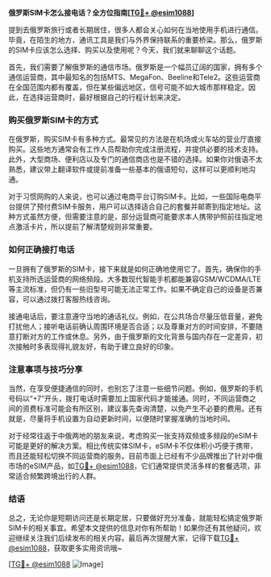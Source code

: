 **俄罗斯SIM卡怎么接电话？全方位指南[[TG💪+ @esim1088](https://t.me/s/esim1088)]**

提到去俄罗斯旅行或者长期居住，很多人都会关心如何在当地使用手机进行通信。毕竟，在陌生的地方，通讯工具是我们与外界保持联系的重要桥梁。那么，俄罗斯的SIM卡应该怎么选择、购买以及使用呢？今天，我们就来聊聊这个话题。

首先，我们需要了解俄罗斯的通信市场。俄罗斯是一个幅员辽阔的国家，拥有多个通信运营商，其中最知名的包括MTS、MegaFon、Beeline和Tele2。这些运营商在全国范围内都有覆盖，但在某些偏远地区，信号可能不如大城市那样稳定。因此，在选择运营商时，最好根据自己的行程计划来决定。

### **购买俄罗斯SIM卡的方式**

在俄罗斯，购买SIM卡有多种方式。最常见的方法是在机场或火车站的营业厅直接购买。这些地方通常会有工作人员帮助你完成注册流程，并提供必要的技术支持。此外，大型商场、便利店以及专门的通信商店也是不错的选择。如果你对俄语不太熟悉，建议带上翻译软件或提前准备一些基本的俄语短句，这样可以更顺利地沟通。

对于习惯网购的人来说，也可以通过电商平台订购SIM卡。比如，一些国际电商平台提供了预付费SIM卡服务，用户可以选择适合自己的套餐并邮寄到指定地址。这种方式虽然方便，但需要注意的是，部分运营商可能要求本人携带护照前往指定地点激活卡片，所以提前了解清楚规则非常重要。

### **如何正确接打电话**

一旦拥有了俄罗斯的SIM卡，接下来就是如何正确地使用它了。首先，确保你的手机支持所选运营商的网络频段。大多数现代智能手机都能兼容GSM/WCDMA/LTE等主流标准，但仍有一些旧型号可能无法正常工作。如果不确定自己的设备是否兼容，可以通过拨打客服热线咨询。

接通电话后，要注意遵守当地的通话礼仪。例如，在公共场合尽量压低音量，避免打扰他人；接听电话前确认周围环境是否合适；以及尊重对方的时间安排，不要随意打断对方的工作或休息。另外，由于俄罗斯的文化背景与国内存在一定差异，初次接触时多表现得礼貌友好，有助于建立良好的印象。

### **注意事项与技巧分享**

当然，在享受便捷通信的同时，也别忘了注意一些细节问题。例如，俄罗斯的手机号码以“+7”开头，拨打电话时需要加上国家代码才能接通。同时，不同运营商之间的资费标准可能会有所区别，建议事先查询清楚，以免产生不必要的费用。还有就是，尽量将手机设置为自动更新时间，以便随时掌握准确的当地时间。

对于经常往返于中俄两地的朋友来说，考虑购买一张支持双频或多频段的eSIM卡可能是更好的解决方案。相比传统实体SIM卡，eSIM卡不仅体积小巧便于携带，而且还能轻松切换不同运营商的服务。目前市面上已经有不少品牌推出了针对中俄市场的eSIM产品，如[TG💪+ @esim1088](https://t.me/s/esim1088)，它们通常提供灵活多样的套餐选项，非常适合频繁跨境出行的人群。

### **结语**

总之，无论你是短期访问还是长期定居，只要做好充分准备，就能轻松搞定俄罗斯SIM卡的相关事宜。希望本文提供的信息对你有所帮助！如果你还有其他疑问，欢迎继续关注我们后续发布的相关内容。最后再次提醒大家，记得下载[TG💪+ @esim1088](https://t.me/s/esim1088)，获取更多实用资讯哦~ 

[[TG💪+ @esim1088](https://t.me/s/esim1088) ![Image](https://i.postimg.cc/4NQfJmqS/Snipaste-2025-05-13-00-14-12.png)]
